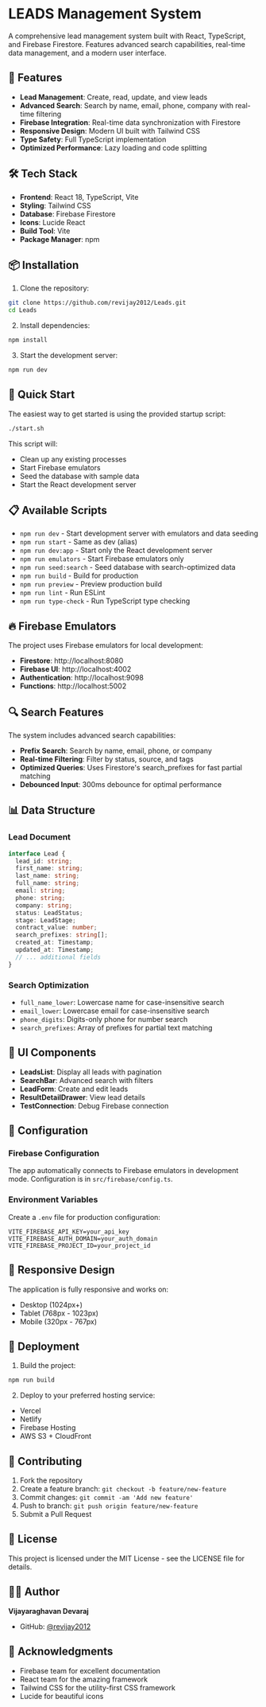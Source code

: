 # LEADS Management System

A comprehensive lead management system built with React, TypeScript, and Firebase Firestore. Features advanced search capabilities, real-time data management, and a modern user interface.

## 🚀 Features

- **Lead Management**: Create, read, update, and view leads
- **Advanced Search**: Search by name, email, phone, company with real-time filtering
- **Firebase Integration**: Real-time data synchronization with Firestore
- **Responsive Design**: Modern UI built with Tailwind CSS
- **Type Safety**: Full TypeScript implementation
- **Optimized Performance**: Lazy loading and code splitting

## 🛠️ Tech Stack

- **Frontend**: React 18, TypeScript, Vite
- **Styling**: Tailwind CSS
- **Database**: Firebase Firestore
- **Icons**: Lucide React
- **Build Tool**: Vite
- **Package Manager**: npm

## 📦 Installation

1. Clone the repository:
```bash
git clone https://github.com/revijay2012/Leads.git
cd Leads
```

2. Install dependencies:
```bash
npm install
```

3. Start the development server:
```bash
npm run dev
```

## 🚀 Quick Start

The easiest way to get started is using the provided startup script:

```bash
./start.sh
```

This script will:
- Clean up any existing processes
- Start Firebase emulators
- Seed the database with sample data
- Start the React development server

## 📋 Available Scripts

- `npm run dev` - Start development server with emulators and data seeding
- `npm run start` - Same as dev (alias)
- `npm run dev:app` - Start only the React development server
- `npm run emulators` - Start Firebase emulators only
- `npm run seed:search` - Seed database with search-optimized data
- `npm run build` - Build for production
- `npm run preview` - Preview production build
- `npm run lint` - Run ESLint
- `npm run type-check` - Run TypeScript type checking

## 🔥 Firebase Emulators

The project uses Firebase emulators for local development:

- **Firestore**: http://localhost:8080
- **Firebase UI**: http://localhost:4002
- **Authentication**: http://localhost:9098
- **Functions**: http://localhost:5002

## 🔍 Search Features

The system includes advanced search capabilities:

- **Prefix Search**: Search by name, email, phone, or company
- **Real-time Filtering**: Filter by status, source, and tags
- **Optimized Queries**: Uses Firestore's search_prefixes for fast partial matching
- **Debounced Input**: 300ms debounce for optimal performance

## 📊 Data Structure

### Lead Document
```typescript
interface Lead {
  lead_id: string;
  first_name: string;
  last_name: string;
  full_name: string;
  email: string;
  phone: string;
  company: string;
  status: LeadStatus;
  stage: LeadStage;
  contract_value: number;
  search_prefixes: string[];
  created_at: Timestamp;
  updated_at: Timestamp;
  // ... additional fields
}
```

### Search Optimization
- `full_name_lower`: Lowercase name for case-insensitive search
- `email_lower`: Lowercase email for case-insensitive search
- `phone_digits`: Digits-only phone for number search
- `search_prefixes`: Array of prefixes for partial text matching

## 🎨 UI Components

- **LeadsList**: Display all leads with pagination
- **SearchBar**: Advanced search with filters
- **LeadForm**: Create and edit leads
- **ResultDetailDrawer**: View lead details
- **TestConnection**: Debug Firebase connection

## 🔧 Configuration

### Firebase Configuration
The app automatically connects to Firebase emulators in development mode. Configuration is in `src/firebase/config.ts`.

### Environment Variables
Create a `.env` file for production configuration:
```
VITE_FIREBASE_API_KEY=your_api_key
VITE_FIREBASE_AUTH_DOMAIN=your_auth_domain
VITE_FIREBASE_PROJECT_ID=your_project_id
```

## 📱 Responsive Design

The application is fully responsive and works on:
- Desktop (1024px+)
- Tablet (768px - 1023px)
- Mobile (320px - 767px)

## 🚀 Deployment

1. Build the project:
```bash
npm run build
```

2. Deploy to your preferred hosting service:
- Vercel
- Netlify
- Firebase Hosting
- AWS S3 + CloudFront

## 🤝 Contributing

1. Fork the repository
2. Create a feature branch: `git checkout -b feature/new-feature`
3. Commit changes: `git commit -am 'Add new feature'`
4. Push to branch: `git push origin feature/new-feature`
5. Submit a Pull Request

## 📄 License

This project is licensed under the MIT License - see the LICENSE file for details.

## 👨‍💻 Author

**Vijayaraghavan Devaraj**
- GitHub: [@revijay2012](https://github.com/revijay2012)

## 🙏 Acknowledgments

- Firebase team for excellent documentation
- React team for the amazing framework
- Tailwind CSS for the utility-first CSS framework
- Lucide for beautiful icons